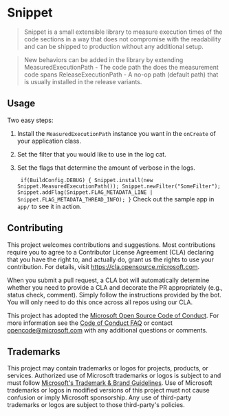 # Snippet

> Snippet is a small extensible library to measure execution times of the code sections
> in a way that does not compromise with the readability and can be shipped to production 
> without any additional setup.

> New behaviors can be added in the library by extending 
> MeasuredExecutionPath - The code path the does the measurement code spans
> ReleaseExecutionPath - A no-op path (default path) that is usually installed in the release variants.

## Usage

Two easy steps:

1. Install the `MeasuredExecutionPath` instance you want in the `onCreate` of your application class.
2. Set the filter that you would like to use in the log cat.   
3. Set the flags that determine the amount of verbose in the logs.
    
   ` 
   if(BuildConfig.DEBUG) {
        Snippet.install(new Snippet.MeasuredExecutionPath());
        Snippet.newFilter("SomeFilter");
        Snippet.addFlag(Snippet.FLAG_METADATA_LINE | Snippet.FLAG_METADATA_THREAD_INFO);
   }
   `
Check out the sample app in `app/` to see it in action.


## Contributing

This project welcomes contributions and suggestions.  Most contributions require you to agree to a
Contributor License Agreement (CLA) declaring that you have the right to, and actually do, grant us
the rights to use your contribution. For details, visit https://cla.opensource.microsoft.com.

When you submit a pull request, a CLA bot will automatically determine whether you need to provide
a CLA and decorate the PR appropriately (e.g., status check, comment). Simply follow the instructions
provided by the bot. You will only need to do this once across all repos using our CLA.

This project has adopted the [Microsoft Open Source Code of Conduct](https://opensource.microsoft.com/codeofconduct/).
For more information see the [Code of Conduct FAQ](https://opensource.microsoft.com/codeofconduct/faq/) or
contact [opencode@microsoft.com](mailto:opencode@microsoft.com) with any additional questions or comments.

## Trademarks

This project may contain trademarks or logos for projects, products, or services. Authorized use of Microsoft 
trademarks or logos is subject to and must follow 
[Microsoft's Trademark & Brand Guidelines](https://www.microsoft.com/en-us/legal/intellectualproperty/trademarks/usage/general).
Use of Microsoft trademarks or logos in modified versions of this project must not cause confusion or imply Microsoft sponsorship.
Any use of third-party trademarks or logos are subject to those third-party's policies.
